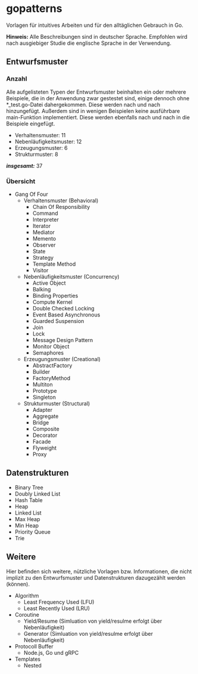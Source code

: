 # gopatterns

Vorlagen für intuitives Arbeiten und für den alltäglichen Gebrauch in Go.

**Hinweis:**
Alle Beschreibungen sind in deutscher Sprache. Empfohlen wird nach ausgiebiger Studie die englische Sprache in der Verwendung.

## Entwurfsmuster

### Anzahl

Alle aufgelisteten Typen der Entwurfsmuster beinhalten ein oder mehrere Beispiele, die in der Anwendung zwar gestestet sind, einige dennoch ohne *_test.go-Datei dahergekommen. Diese werden nach und nach hinzungefügt. Außerdem sind in wenigen Beispielen keine ausführbare main-Funktion implementiert. Diese werden ebenfalls nach und nach in die Beispiele eingefügt.

* Verhaltensmuster: 11
* Nebenläufigkeitsmuster: 12
* Erzeugungsmuster: 6
* Strukturmuster: 8

***insgesamt:*** 37

### Übersicht

* Gang Of Four
  * Verhaltensmuster (Behavioral)
    * Chain Of Responsibility
    * Command
    * Interpreter
    * Iterator
    * Mediator
    * Memento
    * Observer
    * State
    * Strategy
    * Template Method
    * Visitor
  * Nebenläufigkeitsmuster (Concurrency)
    * Active Object
    * Balking
    * Binding Properties
    * Compute Kernel
    * Double Checked Locking
    * Event Based Asynchronous
    * Guarded Suspension
    * Join
    * Lock
    * Message Design Pattern
    * Monitor Object
    * Semaphores
  * Erzeugungsmuster (Creational)
    * AbstractFactory
    * Builder
    * FactoryMethod
    * Multiton
    * Prototype
    * Singleton
  * Strukturmuster (Structural)
    * Adapter
    * Aggregate
    * Bridge
    * Composite
    * Decorator
    * Facade
    * Flyweight
    * Proxy

## Datenstrukturen

* Binary Tree
* Doubly Linked List
* Hash Table
* Heap
* Linked List
* Max Heap
* Min Heap
* Priority Queue
* Trie

## Weitere

Hier befinden sich weitere, nützliche Vorlagen bzw. Informationen, die nicht implizit zu den Entwurfsmuster und  Datenstrukturen dazugezählt werden (können).

* Algorithm
  * Least Frequency Used (LFU)
  * Least Recently Used (LRU)
* Coroutine
  * Yield/Resume (Simluation von yield/resulme erfolgt über Nebenläufigkeit)
  * Generator (Simluation von yield/resulme erfolgt über Nebenläufigkeit)
* Protocoll Buffer
  * Node.js, Go und gRPC
* Templates
  * Nested
